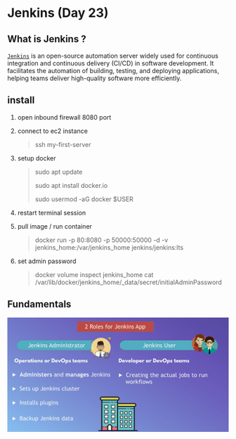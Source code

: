 # Jenkins (Day 23)

## What is Jenkins ?

[`Jenkins`](https://www.jenkins.io/) is an open-source automation server widely used for continuous integration and continuous delivery (CI/CD) in software development. It facilitates the automation of building, testing, and deploying applications, helping teams deliver high-quality software more efficiently.

## install

1. open inbound firewall 8080 port
1. connect to ec2 instance
    > ssh my-first-server
1. setup docker
    > sudo apt update
    >
    > sudo apt install docker.io
    >
    > sudo usermod -aG docker $USER

1. restart terminal session
1. pull image / run container
    > docker run -p 80:8080 -p 50000:50000 -d -v jenkins_home:/var/jenkins_home jenkins/jenkins:lts
1. set admin password
    > docker volume inspect jenkins_home
    > cat /var/lib/docker/jenkins_home/_data/secret/initialAdminPassword

## Fundamentals

![alt text](images/jenkins-user-roles.png)
